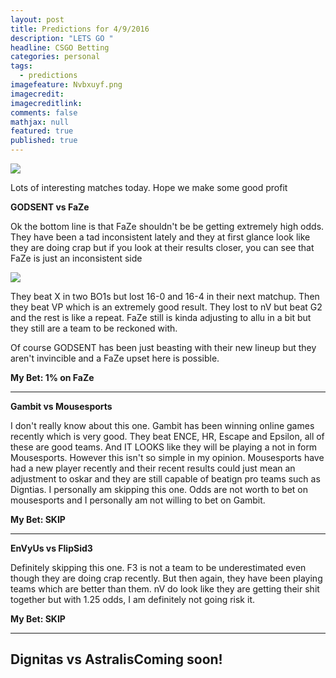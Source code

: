 ```yaml
---
layout: post
title: Predictions for 4/9/2016
description: "LETS GO "
headline: CSGO Betting
categories: personal
tags: 
  - predictions
imagefeature: Nvbxuyf.png
imagecredit: 
imagecreditlink: 
comments: false
mathjax: null
featured: true
published: true
---
```


![]({{site.baseurl}}/images/Screenshot%20(52).png)

Lots of interesting matches today. Hope we make some good profit


**GODSENT vs FaZe**

Ok the bottom line is that FaZe shouldn't be be getting extremely high odds. They have been a tad inconsistent lately and they at first glance look like they are doing crap but if you look at their results closer, you can see that FaZe is just an inconsistent side


![]({{site.baseurl}}/images/Screenshot%20(53).png)


They beat X in two BO1s but lost 16-0 and 16-4 in their next matchup. Then they beat VP which is an extremely good result. They lost to nV but beat G2 and the rest is like a repeat.
FaZe still is kinda adjusting to allu in a bit but they still are a team to be reckoned with. 

Of course GODSENT has been just beasting with their new lineup but they aren't invincible and a FaZe upset here is possible.

**My Bet: 1% on FaZe**

-------------------------------------------------------------------

**Gambit vs Mousesports**

I don't really know about this one. Gambit has been winning online games recently which is very good. They beat ENCE, HR, Escape and Epsilon, all of these are good teams. And IT LOOKS like they will be playing a not in form Mousesports. However this isn't so simple in my opinion. Mousesports have had a new player recently and their recent results could just mean an adjustment to oskar and they are still capable of beatign pro teams such as Digntias.
I personally am skipping this one. Odds are not worth to bet on mousesports and I personally am not willing to bet on Gambit.

**My Bet: SKIP**



-------------------------------------------------------------------


**EnVyUs vs FlipSid3**

Definitely skipping this one. F3 is not a team to be underestimated even though they are doing crap recently. But then again, they have been playing teams which are better than them. nV do look like they are getting their shit together but with 1.25 odds, I am definitely not going risk it.

**My Bet: SKIP**



-------------------------------------------------------------------



<h2>Dignitas vs Astralis</h2)

Coming soon!

